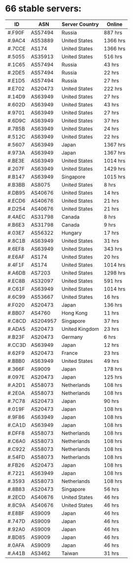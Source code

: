 # 66 stable servers:

| ID | ASN | Server Country | Online |
| ------ | ------ | ------ | ------ |
| #.F90F | AS57494 | Russia | 887 hrs |
| #.9AC4 | AS53889 | United States | 1366 hrs |
| #.7CCE | AS174 | United States | 1366 hrs |
| #.5055 | AS35913 | United States | 516 hrs |
| #.1C65 | AS57494 | Russia | 43 hrs |
| #.2DE5 | AS57494 | Russia | 22 hrs |
| #.E1D5 | AS57494 | Russia | 27 hrs |
| #.E702 | AS20473 | United States | 222 hrs |
| #.14D9 | AS63949 | United States | 27 hrs |
| #.602D | AS63949 | United States | 43 hrs |
| #.9701 | AS63949 | United States | 27 hrs |
| #.6D9C | AS63949 | United States | 37 hrs |
| #.7B5B | AS63949 | United States | 24 hrs |
| #.512C | AS63949 | United States | 22 hrs |
| #.5607 | AS63949 | Japan | 1367 hrs |
| #.973A | AS63949 | Japan | 1367 hrs |
| #.BE3E | AS63949 | United States | 1014 hrs |
| #.207F | AS63949 | United States | 1429 hrs |
| #.B147 | AS63949 | Singapore | 1015 hrs |
| #.B3BB | AS8075 | United States | 8 hrs |
| #.DB95 | AS40676 | United States | 14 hrs |
| #.ECD6 | AS40676 | United States | 21 hrs |
| #.D254 | AS40676 | United States | 21 hrs |
| #.4AEC | AS31798 | Canada | 8 hrs |
| #.B6E3 | AS31798 | Canada | 9 hrs |
| #.03E7 | AS56322 | Hungary | 17 hrs |
| #.8C1B | AS63949 | United States | 31 hrs |
| #.6EF8 | AS63949 | United States | 343 hrs |
| #.E6AF | AS174 | United States | 20 hrs |
| #.4F1F | AS174 | United States | 1014 hrs |
| #.A6DB | AS7203 | United States | 1298 hrs |
| #.EC8B | AS32097 | United States | 591 hrs |
| #.C61F | AS63949 | United States | 1014 hrs |
| #.6C99 | AS53667 | United States | 16 hrs |
| #.F020 | AS20473 | Japan | 136 hrs |
| #.BB07 | AS4760 | Hong Kong | 11 hrs |
| #.C8CD | AS204957 | Singapore | 37 hrs |
| #.ADA5 | AS20473 | United Kingdom | 23 hrs |
| #.B23F | AS20473 | Germany | 6 hrs |
| #.CC3D | AS63949 | Japan | 12 hrs |
| #.62F9 | AS20473 | France | 23 hrs |
| #.BBB0 | AS63949 | United States | 49 hrs |
| #.366F | AS9009 | Japan | 178 hrs |
| #.097E | AS20473 | Japan | 125 hrs |
| #.A2D1 | AS58073 | Netherlands | 108 hrs |
| #.2E0A | AS58073 | Netherlands | 108 hrs |
| #.7C78 | AS20473 | Japan | 90 hrs |
| #.019F | AS20473 | Japan | 108 hrs |
| #.9F86 | AS63949 | Japan | 108 hrs |
| #.CA1D | AS63949 | Japan | 108 hrs |
| #.DFF8 | AS58073 | Netherlands | 108 hrs |
| #.C6A0 | AS58073 | Netherlands | 108 hrs |
| #.C922 | AS58073 | Netherlands | 108 hrs |
| #.54FD | AS58073 | Netherlands | 108 hrs |
| #.FB26 | AS20473 | Japan | 108 hrs |
| #.7221 | AS63949 | Japan | 108 hrs |
| #.3593 | AS58073 | Netherlands | 108 hrs |
| #.8B83 | AS20473 | Singapore | 56 hrs |
| #.2ECD | AS40676 | United States | 46 hrs |
| #.8C9A | AS40676 | United States | 46 hrs |
| #.E8BF | AS9009 | Japan | 46 hrs |
| #.747D | AS9009 | Japan | 46 hrs |
| #.92A0 | AS9009 | Japan | 46 hrs |
| #.BD85 | AS9009 | Japan | 46 hrs |
| #.0AFA | AS9009 | Japan | 46 hrs |
| #.A41B | AS3462 | Taiwan | 31 hrs |

